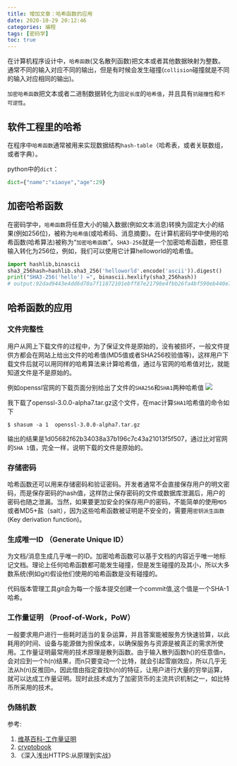 ```yaml
---
title: 增加文章：哈希函数的应用
date: 2020-10-29 20:12:46
categories: 编程
tags: [密码学]
toc: true
---
```

在计算机程序设计中，`哈希函数`(又名散列函数)把文本或者其他数据映射为整数。通常不同的输入对应不同的输出，但是有时候会发生碰撞(`collision`碰撞就是不同的输入对应相同的输出)。

`加密哈希函数`把文本或者二进制数据转化为`固定长度`的`哈希值`，并且具有`抗碰撞性`和`不可逆性`。

## 软件工程里的哈希

在程序中`哈希函数`通常被用来实现数据结构`hash-table`（哈希表，或者关联数组，或者字典）。

python中的`dict`：
``` python
dict={"name":"xiaoye","age":29}
```
## 加密哈希函数
在密码学中，`哈希函数`将任意大小的输入数据(例如文本消息)转换为固定大小的结果(例如256位)，被称为`哈希值`(或哈希码、消息摘要)。在计算机密码学中使用的哈希函数(哈希算法)被称为“`加密哈希函数`”。`SHA3-256`就是一个加密哈希函数，把任意输入转化为256位，例如，我们可以使用它计算helloworld的哈希值。
``` python
import hashlib,binascii
sha3_256hash=hashlib.sha3_256('helloworld'.encode('ascii')).digest()
print("SHA3-256('hello') =", binascii.hexlify(sha3_256hash))
# output:92dad9443e4dd6d70a7f11872101ebff87e21798e4fbb26fa4bf590eb440e71b
```
## 哈希函数的应用
###  文件完整性
用户从网上下载文件的过程中，为了保证文件是原始的，没有被损坏，一般文件提供方都会在网站上给出文件的哈希值(MD5值或者SHA256校验值等)，这样用户下载文件后就可以用同样的哈希算法来计算哈希值，通过与官网的哈希值对比，就能知道文件是不是原始的。

例如openssl官网的下载页面分别给出了文件的`SHA256`和`SHA1`两种哈希值
![](https://cdn.jsdelivr.net/gh/xiaodang/blog-image/img/20201029210654.png)

我下载了openssl-3.0.0-alpha7.tar.gz这个文件，在mac计算`SHA1`哈希值的命令如下

`$ shasum -a 1  openssl-3.0.0-alpha7.tar.gz`

输出的结果是1d05682f62b34038a37b196c7c43a21013f5f507，通过比对官网的`SHA
1`值，完全一样，说明下载的文件是原始的。


### 存储密码

哈希函数还可以用来存储密码和验证密码。开发者通常不会直接保存用户的明文密码，而是保存密码的hash值，这样防止保存密码的文件或数据库泄漏后，用户的密码也随之泄漏。当然，如果要更加安全的保存用户的密码，不能简单的使用`MD5`或者MD5+盐（salt），因为这些哈希函数被证明是不安全的，需要用`密钥派生函数`(Key derivation function)。

### 生成唯一ID （Generate Unique ID）

为文档/消息生成几乎唯一的ID。加密哈希函数可以基于文档的内容近乎唯一地标记文档。理论上任何哈希函数都可能发生碰撞，但是发生碰撞的及其小，所以大多数系统(例如git)假设他们使用的哈希函数是没有碰撞的。

代码版本管理工具git会为每一个版本提交创建一个commit值,这个值是一个SHA-1哈希。

### 工作量证明 （Proof-of-Work，PoW）
一般要求用户进行一些耗时适当的复杂运算，并且答案能被服务方快速验算，以此耗用的时间、设备与能源做为担保成本，以确保服务与资源是被真正的需求所使用。工作量证明最常用的技术原理是散列函数。由于输入散列函数h()的任意值n，会对应到一个h(n)结果，而n只要变动一个比特，就会引起雪崩效应，所以几乎无法从h(n)反推回n，因此借由指定查找h(n)的特征，让用户进行大量的穷举运算，就可以达成工作量证明。现时此技术成为了加密货币的主流共识机制之一，如比特币所采用的技术。

### 伪随机数

参考:
1. [维基百科-工作量证明](https://zh.wikipedia.org/wiki/%E5%B7%A5%E4%BD%9C%E9%87%8F%E8%AD%89%E6%98%8E)
2. [cryptobook](https://cryptobook.nakov.com/cryptographic-hash-functions/hash-functions-applications)
3. 《深入浅出HTTPS:从原理到实战》